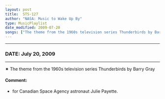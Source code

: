 ```yaml
---
layout: post
title:  STS-127
author: "NASA: Music to Wake Up By"
type: MusicPlaylist
date_modified: 2009-07-20
songs: ["The theme from the 1960s television series Thunderbirds by Barry Gray"]
---
```


----
### DATE: July 20, 2009
----
✷ The theme from the 1960s television series Thunderbirds by Barry Gray

#### Comment:
* for Canadian Space Agency astronaut Julie Payette.



<br/>
<center>
	<a target="_blank"
	   href="https://twitter.com/intent/tweet?hashtags=Space,NASA,Playlist,NASAWakeupCalls,SpaceProgram&text={{ page.author}}, '{{ page.songs.first }}' {{ page.title }}, {{ page.date | date: '%B %d, %Y' }}. {{ site.url }}{{ page.url }}&via=nasawakeupcalls"><i class="fab fa-twitter" alt="Tweet this page" style="font-size: 1.3em;"></i></a>
	&nbsp; 	<i class="fas fa-user-astronaut" style="font-size: 1.5em;"></i> &nbsp;
    <a type="amzn" search="'The theme from the 1960s television series Thunderbirds by Barry Gray'" category="popular music">
    <i class="fab fa-amazon" style="font-size: 1.3em;"></i></a>
</center>
